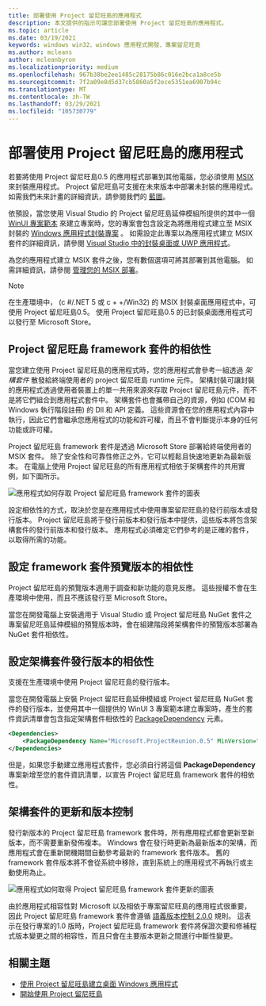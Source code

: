 ```yaml
---
title: 部署使用 Project 留尼旺島的應用程式
description: 本文提供的指示可讓您部署使用 Project 留尼旺島的應用程式。
ms.topic: article
ms.date: 03/19/2021
keywords: windows win32、windows 應用程式開發、專案留尼旺島
ms.author: mcleans
author: mcleanbyron
ms.localizationpriority: medium
ms.openlocfilehash: 967b38be2ee1485c28175b86c016e2bca1a8ce5b
ms.sourcegitcommit: 7f2a09e8d5d37cb5860a5f2ece5351ea6907b94c
ms.translationtype: MT
ms.contentlocale: zh-TW
ms.lasthandoff: 03/29/2021
ms.locfileid: "105730779"
---
```

# <a name="deploy-apps-that-use-project-reunion"></a>部署使用 Project 留尼旺島的應用程式

若要將使用 Project 留尼旺島0.5 的應用程式部署到其他電腦，您必須使用 [MSIX](/windows/msix)來封裝應用程式。 Project 留尼旺島可支援在未來版本中部署未封裝的應用程式。 如需我們未來計畫的詳細資訊，請參閱我們的 [藍圖](https://github.com/microsoft/ProjectReunion/blob/main/docs/roadmap.md)。

依預設，當您使用 Visual Studio 的 Project 留尼旺島延伸模組所提供的其中一個 [WinUI 專案範本](..\winui\winui3\winui-project-templates-in-visual-studio.md) 來建立專案時，您的專案會包含設定為將應用程式建立至 MSIX 封裝的 [Windows 應用程式封裝專案](/windows/msix/desktop/desktop-to-uwp-packaging-dot-net) 。 如需設定此專案以為應用程式建立 MSIX 套件的詳細資訊，請參閱 [Visual Studio 中的封裝桌面或 UWP 應用程式](/windows/msix/package/packaging-uwp-apps)。

為您的應用程式建立 MSIX 套件之後，您有數個選項可將其部署到其他電腦。 如需詳細資訊，請參閱 [管理您的 MSIX 部署](/windows/msix/desktop/managing-your-msix-deployment-overview)。

> [!NOTE]
> 在生產環境中， (c #/.NET 5 或 c + +/Win32) 的 MSIX 封裝桌面應用程式中，可使用 Project 留尼旺島0.5。 使用 Project 留尼旺島0.5 的已封裝桌面應用程式可以發行至 Microsoft Store。

## <a name="dependencies-on-the-project-reunion-framework-package"></a>Project 留尼旺島 framework 套件的相依性

當您建立使用 Project 留尼旺島的應用程式時，您的應用程式會參考一組透過 *架構套件* 散發給終端使用者的 project 留尼旺島 runtime 元件。 架構封裝可讓封裝的應用程式透過使用者裝置上的單一共用來源來存取 Project 留尼旺島元件，而不是將它們組合到應用程式套件中。 架構套件也會攜帶自己的資源，例如 (COM 和 Windows 執行階段註冊) 的 Dll 和 API 定義。 這些資源會在您的應用程式內容中執行，因此它們會繼承您應用程式的功能和許可權，而且不會判斷提示本身的任何功能或許可權。

Project 留尼旺島 framework 套件是透過 Microsoft Store 部署給終端使用者的 MSIX 套件。 除了安全性和可靠性修正之外，它可以輕鬆且快速地更新為最新版本。 在電腦上使用 Project 留尼旺島的所有應用程式相依于架構套件的共用實例，如下圖所示。

![應用程式如何存取 Project 留尼旺島 framework 套件的圖表](images/framework.png)

設定相依性的方式，取決於您是在應用程式中使用專案留尼旺島的發行前版本或發行版本。 Project 留尼旺島將于發行前版本和發行版本中提供，這些版本將包含架構套件的發行前版本和發行版本。 應用程式必須確定它們參考的是正確的套件，以取得所需的功能。

## <a name="configure-dependencies-on-preview-versions-of-the-framework-package"></a>設定 framework 套件預覽版本的相依性

Project 留尼旺島的預覽版本適用于調查和新功能的意見反應。 這些授權不會在生產環境中使用，而且不應該發行至 Microsoft Store。

當您在開發電腦上安裝適用于 Visual Studio 或 Project 留尼旺島 NuGet 套件之專案留尼旺島延伸模組的預覽版本時，會在組建階段將架構套件的預覽版本部署為 NuGet 套件相依性。

## <a name="configure-dependencies-on-release-versions-of-the-framework-package"></a>設定架構套件發行版本的相依性

支援在生產環境中使用 Project 留尼旺島的發行版本。

當您在開發電腦上安裝 Project 留尼旺島延伸模組或 Project 留尼旺島 NuGet 套件的發行版本，並使用其中一個提供的 WinUI 3 專案範本建立專案時，產生的套件資訊清單會包含指定架構套件相依性的 [PackageDependency](/uwp/schemas/appxpackage/uapmanifestschema/element-packagedependency) 元素。

```xml
<Dependencies>
    <PackageDependency Name="Microsoft.ProjectReunion.0.5" MinVersion="0.52103.9000.0" Publisher="CN=Microsoft Corporation, O=Microsoft Corporation, L=Redmond, S=Washington, C=US" />
</Dependencies>
```

但是，如果您手動建立應用程式套件，您必須自行將這個 **PackageDependency** 專案新增至您的套件資訊清單，以宣告 Project 留尼旺島 framework 套件的相依性。

## <a name="updates-and-versioning-of-the-framework-package"></a>架構套件的更新和版本控制

發行新版本的 Project 留尼旺島 framework 套件時，所有應用程式都會更新至新版本，而不需要重新發佈複本。 Windows 會在發行時更新為最新版本的架構，而應用程式會在重新開機期間自動參考最新的 framework 套件版本。 舊的 framework 套件版本將不會從系統中移除，直到系統上的應用程式不再執行或主動使用為止。

![應用程式如何取得 Project 留尼旺島 framework 套件更新的圖表](images/framework-update.png)

由於應用程式相容性對 Microsoft 以及相依于專案留尼旺島的應用程式很重要，因此 Project 留尼旺島 framework 套件會遵循 [語義版本控制 2.0.0](https://semver.org/) 規則。 這表示在發行專案的1.0 版時，Project 留尼旺島 framework 套件將保證次要和修補程式版本變更之間的相容性，而且只會在主要版本更新之間進行中斷性變更。

## <a name="related-topics"></a>相關主題

- [使用 Project 留尼旺島建立桌面 Windows 應用程式](index.md)
- [開始使用 Project 留尼旺島](get-started-with-project-reunion.md)
